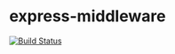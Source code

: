 # express-middleware

[![Build Status](https://travis-ci.com/bassaer/express-middleware.svg?branch=master)](https://travis-ci.com/bassaer/express-middleware)
